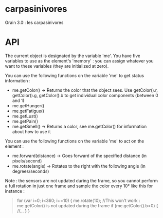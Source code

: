 carpasinivores
==============

Grain 3.0 : les carpasinivores

API
===

The current object is designated by the variable 'me'. You have five variables to use as the element's 'memory' : you can assign whatever you want to these variables (they are initialized at zero).

You can use the following functions on the variable 'me' to get status information : 
- me.getColor() -> Returns the color that the object sees. Use getColor().r, getColor().g, getColor().b to get individual color components (between 0 and 1)
- me.getHunger()
- me.getFatigue()
- me.getLust()
- me.getPain()
- me.getSmell() -> Returns a color, see me.getColor() for information about how to use it

You can use the following functions on the variable 'me' to act on the element : 
- me.forward(distance) -> Goes forward of the specified distance (in pixels/second)
- me.rotate(angle) -> Rotates to the right with the following angle (in degrees/seconds)

Note : the sensors are not updated during the frame, so you cannot perform a full rotation in just one frame and sample the color every 10° like this for instance : 

> for (var i=0; i\<360; i+=10) {
>     me.rotate(10);
>     //This won't work : me.getColor() is not updated during the frame
>     if (me.getColor().b\>0) {
>         //...
>     }
> }
